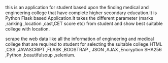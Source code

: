 this is an application for student based upon the finding medical and engineering college that have complete higher secondary education.It is Python Flask based Application.It takes the different parameter (marks ,ranking ,location ,cast,CET score etc) from student and show best suitable college with location.

scrape the web data like all the information of engineering and medical college that are required to student for selecting the suitable college.HTML ,CSS ,JAVASCRIPT ,FLASK ,BOOSTRAP , JSON ,AJAX ,Encryption SHA256 ,Python ,beautifulsoup ,selenium.
